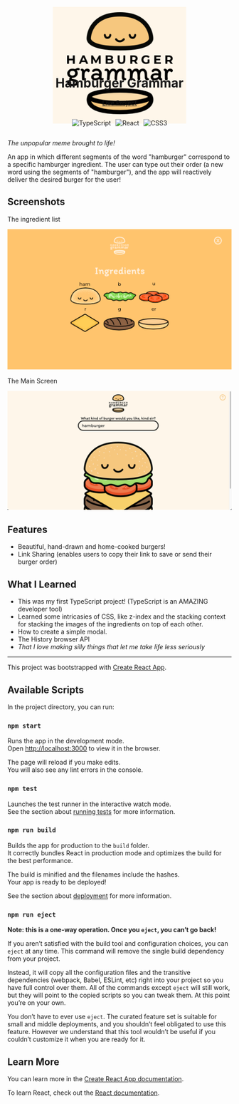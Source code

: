 <div style="height: 100px; padding: 15px" align="center">
    <img src="./src/assets/logo_background.png"/>
</div>

<div align="center">

# Hamburger Grammar

[Live Project](http://localhost:3000/?id=hamburger)

<div style="display: flex; justify-content: center; gap: 10px">

![TypeScript](https://img.shields.io/badge/typescript-%23007ACC.svg?style=for-the-badge&logo=typescript&logoColor=white)

![React](https://img.shields.io/badge/react-%2320232a.svg?style=for-the-badge&logo=react&logoColor=%2361DAFB)

![CSS3](https://img.shields.io/badge/css3-%231572B6.svg?style=for-the-badge&logo=css3&logoColor=white)
</div>

</div>

*The unpopular meme brought to life!*

An app in which different segments of the word "hamburger" correspond to a specific hamburger ingredient. The user can type out their order (a new word using the segments of "hamburger"), and the app will reactively deliver the desired burger for the user!

## Screenshots

The ingredient list

![ingredients](./src/assets/ingredients.png)

The Main Screen

![main screen](./src/assets/mainscreen.png)

## Features

- Beautiful, hand-drawn and home-cooked burgers!
- Link Sharing (enables users to copy their link to save or send their burger order)

## What I Learned

- This was my first TypeScript project! (TypeScript is an AMAZING developer tool)
- Learned some intricasies of CSS, like z-index and the stacking context for stacking the images of the ingredients on top of each other.
- How to create a simple modal.
- The History browser API
- *That I love making silly things that let me take life less seriously*

---

This project was bootstrapped with [Create React App](https://github.com/facebook/create-react-app).

## Available Scripts

In the project directory, you can run:

### `npm start`

Runs the app in the development mode.\
Open [http://localhost:3000](http://localhost:3000) to view it in the browser.

The page will reload if you make edits.\
You will also see any lint errors in the console.

### `npm test`

Launches the test runner in the interactive watch mode.\
See the section about [running tests](https://facebook.github.io/create-react-app/docs/running-tests) for more information.

### `npm run build`

Builds the app for production to the `build` folder.\
It correctly bundles React in production mode and optimizes the build for the best performance.

The build is minified and the filenames include the hashes.\
Your app is ready to be deployed!

See the section about [deployment](https://facebook.github.io/create-react-app/docs/deployment) for more information.

### `npm run eject`

**Note: this is a one-way operation. Once you `eject`, you can’t go back!**

If you aren’t satisfied with the build tool and configuration choices, you can `eject` at any time. This command will remove the single build dependency from your project.

Instead, it will copy all the configuration files and the transitive dependencies (webpack, Babel, ESLint, etc) right into your project so you have full control over them. All of the commands except `eject` will still work, but they will point to the copied scripts so you can tweak them. At this point you’re on your own.

You don’t have to ever use `eject`. The curated feature set is suitable for small and middle deployments, and you shouldn’t feel obligated to use this feature. However we understand that this tool wouldn’t be useful if you couldn’t customize it when you are ready for it.

## Learn More

You can learn more in the [Create React App documentation](https://facebook.github.io/create-react-app/docs/getting-started).

To learn React, check out the [React documentation](https://reactjs.org/).
